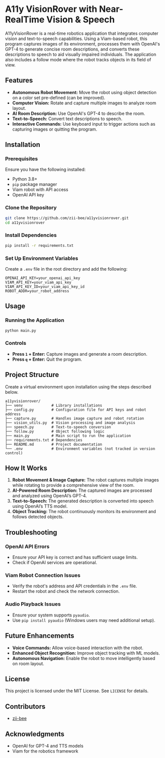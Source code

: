 # A11y VisionRover with Near-RealTime Vision & Speech

A11yVisionRover is a real-time robotics application that integrates computer vision and text-to-speech capabilities. Using a Viam-based robot, this program captures images of its environment, processes them with OpenAI's GPT-4 to generate concise room descriptions, and converts these descriptions to speech to aid visually impaired individuals. The application also includes a follow mode where the robot tracks objects in its field of view.

## Features

- **Autonomous Robot Movement:** Move the robot using object detection on a color set pre-defined (can be improved).
- **Computer Vision:** Rotate and capture multiple images to analyze room layout.
- **AI Room Description:** Use OpenAI's GPT-4 to describe the room.
- **Text-to-Speech:** Convert text descriptions to speech.
- **Interactive Commands:** Use keyboard input to trigger actions such as capturing images or quitting the program.

## Installation

### Prerequisites

Ensure you have the following installed:

- Python 3.8+
- `pip` package manager
- Viam robot with API access
- OpenAI API key

### Clone the Repository

```bash
git clone https://github.com/zii-bee/a11yvisionrover.git
cd a11yvisionrover
```

### Install Dependencies

```bash
pip install -r requirements.txt
```

### Set Up Environment Variables

Create a `.env` file in the root directory and add the following:

```
OPENAI_API_KEY=your_openai_api_key
VIAM_API_KEY=your_viam_api_key
VIAM_API_KEY_ID=your_viam_api_key_id
ROBOT_ADDR=your_robot_address
```

## Usage

### Running the Application

```bash
python main.py
```

### Controls

- **Press `1` + Enter:** Capture images and generate a room description.
- **Press `q` + Enter:** Quit the program.

## Project Structure
Create a virtual environment upon installation using the steps described below. 
```
a11yvisionrover/
├── venv             # Library installations
├── config.py        # Configuration file for API keys and robot address
├── capture.py       # Handles image capture and robot rotation
├── vision_utils.py  # Vision processing and image analysis
├── speech.py        # Text-to-speech conversion
├── follow.py        # Object following logic
├── main.py          # Main script to run the application
├── requirements.txt # Dependencies
├── README.md        # Project documentation
└── .env             # Environment variables (not tracked in version control)
```

## How It Works

1. **Robot Movement & Image Capture:** The robot captures multiple images while rotating to provide a comprehensive view of the room.
2. **AI-Powered Room Description:** The captured images are processed and analyzed using OpenAI’s GPT-4.
3. **Text-to-Speech:** The generated description is converted into speech using OpenAI’s TTS model.
4. **Object Tracking:** The robot continuously monitors its environment and follows detected objects.

## Troubleshooting

### OpenAI API Errors

- Ensure your API key is correct and has sufficient usage limits.
- Check if OpenAI services are operational.

### Viam Robot Connection Issues

- Verify the robot's address and API credentials in the `.env` file.
- Restart the robot and check the network connection.

### Audio Playback Issues

- Ensure your system supports `pyaudio`.
- Use `pip install pyaudio` (Windows users may need additional setup).

## Future Enhancements

- **Voice Commands:** Allow voice-based interaction with the robot.
- **Enhanced Object Recognition:** Improve object tracking with ML models.
- **Autonomous Navigation:** Enable the robot to move intelligently based on room layout.

## License

This project is licensed under the MIT License. See `LICENSE` for details.

## Contributors

- [zii-bee](https://github.com/zii-bee)

## Acknowledgments

- OpenAI for GPT-4 and TTS models
- Viam for the robotics framework

